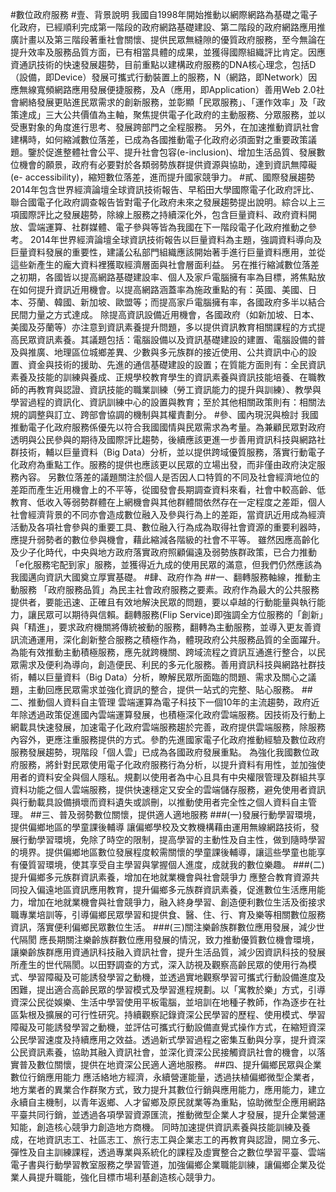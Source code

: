 #數位政府服務
#壹、背景說明
我國自1998年開始推動以網際網路為基礎之電子化政府，已經順利完成第一階段的政府網路基礎建設、第二階段的政府網路應用推廣計畫以及第三階段著重社會關懷、提供民眾無縫隙的優質政府服務，至今無論在提升效率及服務品質方面，已有相當具體的成果，並獲得國際組織評比肯定。因應資通訊技術的快速發展趨勢，目前重點以建構政府服務的DNA核心理念，包括D（設備，即Device）發展可攜式行動裝置上的服務，N（網路，即Network）因應無線寬頻網路應用發展便捷服務，及A（應用，即Application）善用Web 2.0社會網絡發展更貼進民眾需求的創新服務，並彰顯「民眾服務」、「運作效率」及「政策達成」三大公共價值為主軸，聚焦提供電子化政府的主動服務、分眾服務，並以受惠對象的角度進行思考、發展跨部門之全程服務。
另外，在加速推動資訊社會建構時，如何縮減數位落差，已成為各國推動電子化政府必須面對之重要政策議題。鑒於促進整體社會公平、提升社會包容(e-inclusion)、增加生活品質、發展數位機會的願景，政府有必要對於各類弱勢族群提供資源與協助，達到資訊無障礙(e- accessibility)，縮短數位落差，進而提升國家競爭力。
#貳、國際發展趨勢
2014年包含世界經濟論壇全球資訊技術報告、早稻田大學國際電子化政府評比、聯合國電子化政府調查報告皆對電子化政府未來之發展趨勢提出說明。綜合以上三項國際評比之發展趨勢，除線上服務之持續深化外，包含巨量資料、政府資料開放、雲端運算、社群媒體、電子參與等皆為我國在下一階段電子化政府推動之參考。
2014年世界經濟論壇全球資訊技術報告以巨量資料為主題，強調資料導向及巨量資料發展的重要性，建議公私部門組織應該開始著手進行巨量資料應用，並從這些新產生的龐大資料裡獲取經濟層面與社會層面利益。
另在推行縮減數位落差之初期，各國皆以提高網路基礎建設率、個人及家戶電腦擁有率為目標，將焦點放在如何提升資訊近用機會。以提高網路涵蓋率為施政重點的有：英國、美國、日本、芬蘭、韓國、新加坡、歐盟等；而提高家戶電腦擁有率，各國政府多半以結合民間力量之方式達成。
除提高資訊設備近用機會，各國政府（如新加坡、日本、美國及芬蘭等）亦注意到資訊素養提升問題，多以提供資訊教育相關課程的方式提高民眾資訊素養。其議題包括：電腦設備以及資訊基礎建設的建置、電腦設備的普及與推廣、地理區位城鄉差異、少數與多元族群的接近使用、公共資訊中心的設置、資金與技術的援助、先進的通信基礎建設的設置；在質能方面則有：全民資訊素養及技能的訓練與養成、正規學校教育學生的資訊素養與資訊技能培養、在職教師的再教育與認證、資訊技能的職業訓練（勞工資訊能力的提升與訓練）、教學與學習過程的資訊化、資訊訓練中心的設置與教育；至於其他相關政策則有：相關法規的調整與訂立、跨部會協調的機制與其權責劃分。
#參、國內現況與檢討
我國推動電子化政府服務係優先以符合我國國情與民眾需求為考量。為兼顧民眾對政府透明與公民參與的期待及國際評比趨勢，後續應該更進一步善用資訊科技與網路社群技術，輔以巨量資料（Big Data）分析，並以提供跨域優質服務，落實行動電子化政府為重點工作。服務的提供也應該更以民眾的立場出發，而非僅由政府決定服務內容。
另數位落差的議題關注於個人是否因人口特質的不同及社會經濟地位的差距而產生近用機會上的不平等，從國發會長期調查資料來看，社會中較高齡、低教育、低收入等弱勢群體在上網機會與其他群體間依然存在一定程度之差距，個人社會經濟背景的不同亦會造成數位融入及參與行為上的差距，當資訊近用成為經濟活動及各項社會參與的重要工具、數位融入行為成為取得社會資源的重要利器時，應提升弱勢者的數位參與機會，藉此縮減各階級的社會不平等。
雖然因應高齡化及少子化時代，中央與地方政府落實政府照顧偏遠及弱勢族群政策，已合力推動「e化服務宅配到家」服務，並獲得近九成的使用民眾的滿意，但我們仍然應該為我國邁向資訊大國奠立厚實基礎。
#肆、政府作為
##一、翻轉服務軸線，推動主動服務
「政府服務品質」為民主社會政府服務之要素。政府作為最大的公共服務提供者，要能迅速、正確且有效地解決民眾的問題，要以卓越的行動能量與執行能力，讓民眾可以期待與信賴。翻轉服務(Flip Service)即強調全方位服務的「創新」與「精進」，要求政府機關將傳統被動的服務，翻轉為主動服務，並導入更友善資訊流通運用，深化創新整合服務之積極作為，體現政府公共服務品質的全面躍升。
為能有效推動主動積極服務，應先就跨機關、跨域流程之資訊互通進行整合，以民眾需求及便利為導向，創造便民、利民的多元化服務。善用資訊科技與網路社群技術，輔以巨量資料（Big Data）分析，瞭解民眾所面臨的問題、需求及關心之議題，主動回應民眾需求並強化資訊的整合，提供一站式的完整、貼心服務。
##二、推動個人資料自主管理
雲端運算為電子科技下一個10年的主流趨勢，政府近年除透過政策促進國內雲端運算發展，也積極深化政府雲端服務。因技術及行動上網載具快速發展，加速電子化政府雲端服務趨於完善，政府提供雲端服務，除服務內容外，更應注重服務提供的方式。參酌先進國家電子化政府推動經驗及數位政府服務發展趨勢，現階段「個人雲」已成為各國政府發展重點。
為強化我國數位政府服務，將針對民眾使用電子化政府服務行為分析，以提升資料有用性，並加強使用者的資料安全與個人隱私。規劃以使用者為中心且具有中央權限管理及群組共享資料功能之個人雲端服務，提供快速穩定又安全的雲端儲存服務，避免使用者資訊與行動載具設備損壞而資料遺失或誤刪，以推動使用者完全性之個人資料自主管理。
##三、普及弱勢數位關懷，提供適人適地服務
###(一)發展行動學習環境，提供偏鄉地區的學童課後輔導
讓偏鄉學校及文教機構藉由運用無線網路技術，發展行動學習環境，免除了時空的限制，提高學習的主動性及自主性，做到隨時學習的境界。提供偏鄉地區數位發展程度較需關懷的學童課後輔導，讓這些學童也能享有優質習環境，使其享受自主學習與掌握個人進度，成就我的數位樂趣。
###(二)提升偏鄉多元族群資訊素養，增加在地就業機會與社會競爭力
應整合教育資源共同投入偏遠地區資訊應用教育，提升偏鄉多元族群資訊素養，促進數位生活應用能力，增加在地就業機會與社會競爭力，融入終身學習、創造便利數位生活及銜接求職專業培訓等，引導偏鄉民眾學習和提供食、醫、住、行、育及樂等相關數位服務資訊，落實便利偏鄉民眾數位生活。
###(三)關注樂齡族群數位應用發展，減少世代隔閡
應長期關注樂齡族群數位應用發展的情況，致力推動優質數位機會環境，讓樂齡族群應用資通訊科技融入資訊社會，提升生活品質，減少因資訊科技的發展所產生的世代隔閡。以田野調查的方式，深入訪視及觀察高齡民眾的使用行為模式、學習障礙及可能誘發學習之動機，並透過實地觀察學習可攜式行動設備進度及困難，提出適合高齡民眾的學習模式及學習進程規劃。以「寓教於樂」方式，引導資深公民從娛樂、生活中學習使用平板電腦，並培訓在地種子教師，作為逐步在社區紮根及擴展的可行性研究。持續觀察記錄資深公民學習的歷程、使用模式、學習障礙及可能誘發學習之動機，並評估可攜式行動設備直覺式操作方式，在縮短資深公民學習速度及持續應用之效益。透過新式學習過程之密集互動與分享，提升資深公民資訊素養，協助其融入資訊社會，並深化資深公民接觸資訊社會的機會，以落實普及數位關懷，提供在地資深公民適人適地服務。
##四、提升偏鄉民眾與企業數位行銷應用能力
應活絡地方經濟，永續營運能量，透過扶植偏鄉微型企業者，地方業者的異業合作群聚方式，致力提升其數位行銷與應用能力，應用能力，建立永續自主機制，以青年返鄉、人才留鄉及原民就業等為重點，協助微型企應用網路平臺共同行銷，並透過各項學習資源匯流，推動微型企業人才發展，提升企業營運知能，創造核心競爭力創造地方商機。
同時加速提供資訊素養與技能訓練及養成，在地資訊志工、社區志工、旅行志工與企業志工的再教育與認證，開立多元、彈性及自主訓練課程，透過專業與系統化的課程及虛實整合之數位學習平臺、雲端電子書與行動學習教室服務之學習管道，加強偏鄉企業職能訓練，讓偏鄉企業及從業人員提升職能，強化目標市場利基創造核心競爭力。